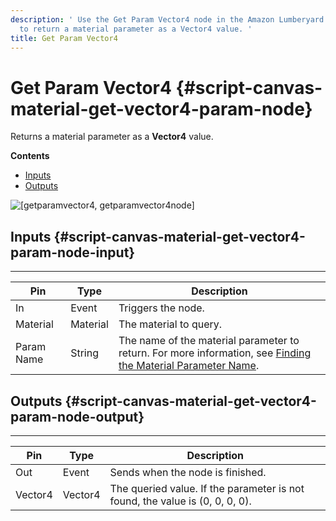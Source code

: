 ```yaml
---
description: ' Use the Get Param Vector4 node in the Amazon Lumberyard Script Canvas editor
  to return a material parameter as a Vector4 value. '
title: Get Param Vector4
---
```

# Get Param Vector4 {#script-canvas-material-get-vector4-param-node}

Returns a material parameter as a **Vector4** value\.

**Contents**
+ [Inputs](#script-canvas-material-get-vector4-param-node-input)
+ [Outputs](#script-canvas-material-get-vector4-param-node-output)

![\[getparamvector4, getparamvector4node\]](/images/userguide/scripting/script-canvas/scriptcanvasnodes/script-canvas-get-param-vector4-node.png)

## Inputs {#script-canvas-material-get-vector4-param-node-input}


****

| Pin | Type | Description |
| --- | --- | --- |
| In | Event | Triggers the node\. |
| Material | Material |  The material to query\.  |
| Param Name | String |  The name of the material parameter to return\. For more information, see [Finding the Material Parameter Name](/docs/userguide/materials/param-names.md)\.  |

## Outputs {#script-canvas-material-get-vector4-param-node-output}


****

| Pin | Type | Description |
| --- | --- | --- |
| Out | Event | Sends when the node is finished\. |
| Vector4 | Vector4 | The queried value\. If the parameter is not found, the value is \(0, 0, 0, 0\)\. |